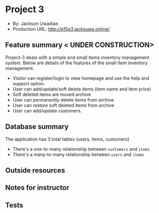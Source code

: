 # Project 3
+ By: Jackson Uwadiae
+ Production URL: http://e15p3.jacksuwa.online/

## Feature summary < UNDER CONSTRUCTION>

Project-3 deals with a simple and small items inventory management system. Below are details of the features of the small Item inventory management.
+ Visitor can register/login to view homepage and use the help and support option.
+ User can add/update/soft delete items (item name and item price)
+ Soft deleted items are moved archive
+ User can permanently delete items from archive
+ User can restore soft deleted items from archive
+ User can add/update customers.

  
## Database summary 

The application has 3 total tables (users, items, customers)
+ There's a one-to-many relationship between `customers` and `items`
+ There's a many-to-many relationship between `users` and `items`

## Outside resources


## Notes for instructor


 ## Tests